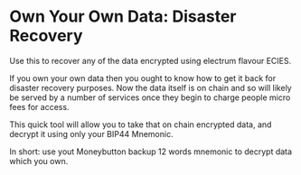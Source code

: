 # Own Your Own Data: Disaster Recovery
Use this to recover any of the data encrypted using electrum flavour ECIES.

If you own your own data then you ought to know how to get it back for disaster recovery purposes. Now the data itself is on chain and so will likely be served by a number of services once they begin to charge people micro fees for access.

This quick tool will allow you to take that on chain encrypted data, and decrypt it using only your BIP44 Mnemonic. 

In short: use yout Moneybutton backup 12 words mnemonic to decrypt data which you own.

